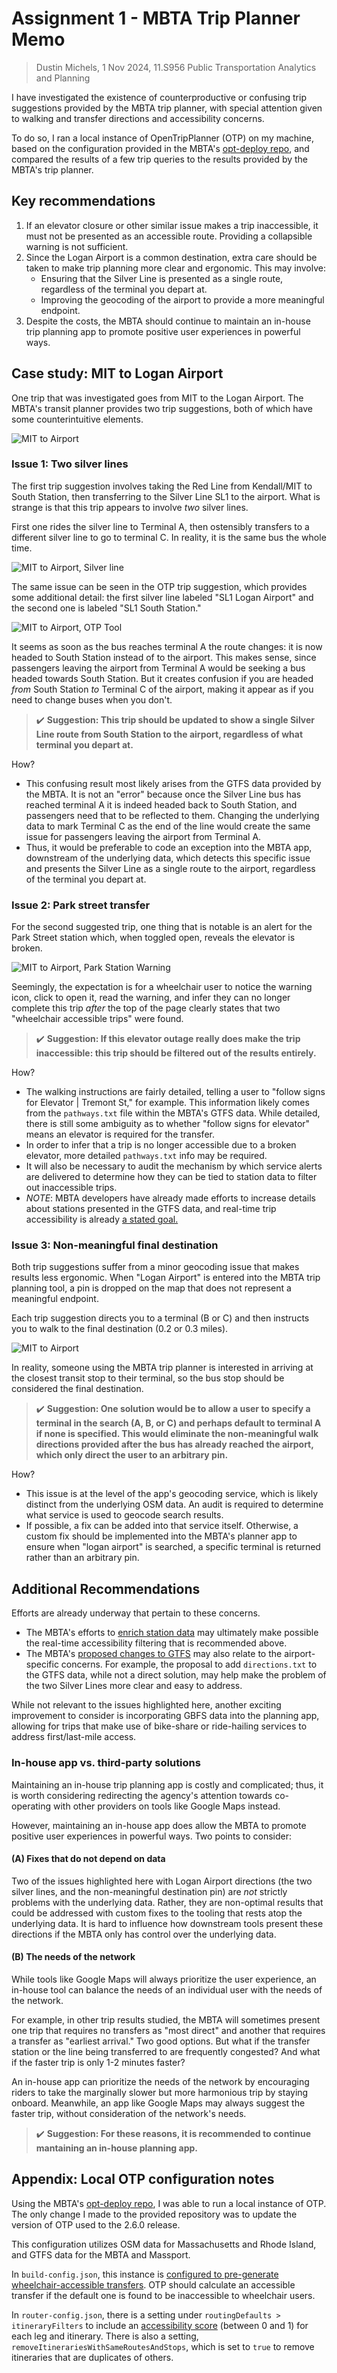 # Assignment 1 - MBTA Trip Planner Memo

> Dustin Michels, 1 Nov 2024, 11.S956 Public Transportation Analytics and Planning

I have investigated the existence of counterproductive or confusing trip suggestions provided by the MBTA trip planner, with special attention given to walking and transfer directions and accessibility concerns.

To do so, I ran a local instance of OpenTripPlanner (OTP) on my machine, based on the configuration provided in the MBTA's [opt-deploy repo](https://github.com/mbta/otp-deploy), and compared the results of a few trip queries to the results provided by the MBTA's trip planner.

## Key recommendations

1. If an elevator closure or other similar issue makes a trip inaccessible, it must not be presented as an accessible route. Providing a collapsible warning is not sufficient.
2. Since the Logan Airport is a common destination, extra care should be taken to make trip planning more clear and ergonomic. This may involve:
   - Ensuring that the Silver Line is presented as a single route, regardless of the terminal you depart at.
   - Improving the geocoding of the airport to provide a more meaningful endpoint.
3. Despite the costs, the MBTA should continue to maintain an in-house trip planning app to promote positive user experiences in powerful ways.

## Case study: MIT to Logan Airport

One trip that was investigated goes from MIT to the Logan Airport. The MBTA's transit planner provides two trip suggestions, both of which have some counterintuitive elements.

![MIT to Airport](img/trip1_mbta.png)

### Issue 1: Two silver lines

The first trip suggestion involves taking the Red Line from Kendall/MIT to South Station, then transferring to the Silver Line SL1 to the airport. What is strange is that this trip appears to involve _two_ silver lines.

First one rides the silver line to Terminal A, then ostensibly transfers to a different silver line to go to terminal C. In reality, it is the same bus the whole time.

![MIT to Airport, Silver line](img/trip1_silver.png)

The same issue can be seen in the OTP trip suggestion, which provides some additional detail: the first silver line labeled "SL1 Logan Airport" and the second one is labeled "SL1 South Station."

![MIT to Airport, OTP Tool](img/trip1_otp.png)

It seems as soon as the bus reaches terminal A the route changes: it is now headed to South Station instead of to the airport. This makes sense, since passengers leaving the airport from Terminal A would be seeking a bus headed towards South Station. But it creates confusion if you are headed _from_ South Station _to_ Terminal C of the airport, making it appear as if you need to change buses when you don't.

> ✔️ **Suggestion: This trip should be updated to show a single Silver Line route from South Station to the airport, regardless of what terminal you depart at.**

How?

- This confusing result most likely arises from the GTFS data provided by the MBTA. It is not an "error" because once the Silver Line bus has reached terminal A it is indeed headed back to South Station, and passengers need that to be reflected to them. Changing the underlying data to mark Terminal C as the end of the line would create the same issue for passengers leaving the airport from Terminal A.
- Thus, it would be preferable to code an exception into the MBTA app, downstream of the underlying data, which detects this specific issue and presents the Silver Line as a single route to the airport, regardless of the terminal you depart at.

### Issue 2: Park street transfer

For the second suggested trip, one thing that is notable is an alert for the Park Street station which, when toggled open, reveals the elevator is broken.

![MIT to Airport, Park Station Warning](img/trip1_park2.png)

Seemingly, the expectation is for a wheelchair user to notice the warning icon, click to open it, read the warning, and infer they can no longer complete this trip _after_ the top of the page clearly states that two "wheelchair accessible trips" were found.

> ✔️ **Suggestion: If this elevator outage really does make the trip inaccessible: this trip should be filtered out of the results entirely.**

How?

- The walking instructions are fairly detailed, telling a user to "follow signs for Elevator | Tremont St," for example. This information likely comes from the `pathways.txt` file within the MBTA's GTFS data. While detailed, there is still some ambiguity as to whether "follow signs for elevator" means an elevator is required for the transfer.
- In order to infer that a trip is no longer accessible due to a broken elevator, more detailed `pathways.txt` info may be required.
- It will also be necessary to audit the mechanism by which service alerts are delivered to determine how they can be tied to station data to filter out inaccessible trips.
- _NOTE_: MBTA developers have already made efforts to increase details about stations presented in the GTFS data, and real-time trip accessibility is already [a stated goal.](https://medium.com/@stephclewis/enriching-our-station-data-in-gtfs-8d03c1583c42)

### Issue 3: Non-meaningful final destination

Both trip suggestions suffer from a minor geocoding issue that makes results less ergonomic. When "Logan Airport" is entered into the MBTA trip planning tool, a pin is dropped on the map that does not represent a meaningful endpoint.

Each trip suggestion directs you to a terminal (B or C) and then instructs you to walk to the final destination (0.2 or 0.3 miles).

![MIT to Airport](img/trip1_geo.png)

In reality, someone using the MBTA trip planner is interested in arriving at the closest transit stop to their terminal, so the bus stop should be considered the final destination.

> ✔️ **Suggestion: One solution would be to allow a user to specify a terminal in the search (A, B, or C) and perhaps default to terminal A if none is specified. This would eliminate the non-meaningful walk directions provided after the bus has already reached the airport, which only direct the user to an arbitrary pin.**

How?

- This issue is at the level of the app's geocoding service, which is likely distinct from the underlying OSM data. An audit is required to determine what service is used to geocode search results.
- If possible, a fix can be added into that service itself. Otherwise, a custom fix should be implemented into the MBTA's planner app to ensure when "logan airport" is searched, a specific terminal is returned rather than an arbitrary pin.

## Additional Recommendations

Efforts are already underway that pertain to these concerns.

- The MBTA's efforts to [enrich station data](https://medium.com/@stephclewis/enriching-our-station-data-in-gtfs-8d03c1583c42) may ultimately make possible the real-time accessibility filtering that is recommended above.
- The MBTA's [proposed changes to GTFS](https://docs.google.com/document/d/1I1WHU0uWFS79acblwLSAlfZGcbVEAN_7q99PlWr1HaY/edit?tab=t.0) may also relate to the airport-specific concerns. For example, the proposal to add `directions.txt` to the GTFS data, while not a direct solution, may help make the problem of the two Silver Lines more clear and easy to address.

While not relevant to the issues highlighted here, another exciting improvement to consider is incorporating GBFS data into the planning app, allowing for trips that make use of bike-share or ride-hailing services to address first/last-mile access.

### In-house app vs. third-party solutions

Maintaining an in-house trip planning app is costly and complicated; thus, it is worth considering redirecting the agency's attention towards co-operating with other providers on tools like Google Maps instead.

However, maintaining an in-house app does allow the MBTA to promote positive user experiences in powerful ways. Two points to consider:

#### (A) Fixes that do not depend on data

Two of the issues highlighted here with Logan Airport directions (the two silver lines, and the non-meaningful destination pin) are _not_ strictly problems with the underlying data. Rather, they are non-optimal results that could be addressed with custom fixes to the tooling that rests atop the underlying data. It is hard to influence how downstream tools present these directions if the MBTA only has control over the underlying data.

#### (B) The needs of the network

While tools like Google Maps will always prioritize the user experience, an in-house tool can balance the needs of an individual user with the needs of the network.

For example, in other trip results studied, the MBTA will sometimes present one trip that requires no transfers as "most direct" and another that requires a transfer as "earliest arrival." Two good options. But what if the transfer station or the line being transferred to are frequently congested? And what if the faster trip is only 1-2 minutes faster?

An in-house app can prioritize the needs of the network by encouraging riders to take the marginally slower but more harmonious trip by staying onboard. Meanwhile, an app like Google Maps may always suggest the faster trip, without consideration of the network's needs.

> ✔️ **Suggestion: For these reasons, it is recommended to continue mantaining an in-house planning app.**

## Appendix: Local OTP configuration notes

Using the MBTA's [opt-deploy repo](https://github.com/mbta/otp-deploy), I was able to run a local instance of OTP. The only change I made to the provided repository was to update the version of OTP used to the 2.6.0 release.

This configuration utilizes OSM data for Massachusetts and Rhode Island, and GTFS data for the MBTA and Massport.

In `build-config.json`, this instance is [configured to pre-generate wheelchair-accessible transfers](https://docs.opentripplanner.org/en/latest/Accessibility/). OTP should calculate an accessible transfer if the default one is found to be inaccessible to wheelchair users.

In `router-config.json`, there is a setting under `routingDefaults > itineraryFilters` to include an [accessibility score](https://docs.opentripplanner.org/en/latest/RouteRequest/#rd_itineraryFilters) (between 0 and 1) for each leg and itinerary. There is also a setting, `removeItinerariesWithSameRoutesAndStops`, which is set to `true` to remove itineraries that are duplicates of others.
